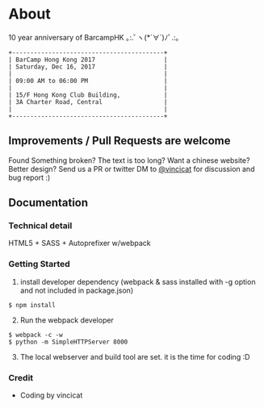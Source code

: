 # About
10 year anniversary of BarcampHK ｡:.ﾟヽ(*´∀`)ﾉﾟ.:｡

```
+------------------------------------------+
| BarCamp Hong Kong 2017                   |
| Saturday, Dec 16, 2017                   |
|                                          |
| 09:00 AM to 06:00 PM                     |
|                                          |
| 15/F Hong Kong Club Building,            |
| 3A Charter Road, Central                 |
|                                          |
+------------------------------------------+
```

## Improvements / Pull Requests are welcome
Found Something broken? The text is too long? Want a chinese website? Better design? Send us a PR or twitter DM to [@vincicat](http://twitter.com/vincicat) for discussion and bug report :)

## Documentation
### Technical detail
HTML5 + SASS + Autoprefixer w/webpack

### Getting Started
1. install developer dependency (webpack & sass installed with -g option and not included in package.json)
  ```
  $ npm install
  ```
2. Run the webpack developer
  ```
  $ webpack -c -w
  $ python -m SimpleHTTPServer 8000
  ```
3. The local webserver and build tool are set. it is the time for coding :D

### Credit
- Coding by vincicat
